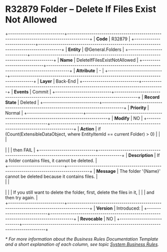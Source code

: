 ﻿---
erp.type: business-rule
erp.entity: General.Folders
---

# R32879 Folder – Delete If Files Exist Not Allowed
+----------------------------+-----------------------------------------------------------------------------------------+
| **Code**                   | R32879                                                                                  |
+----------------------------+-----------------------------------------------------------------------------------------+
| **Entity**                 | @General.Folders                                                                        |
+----------------------------+-----------------------------------------------------------------------------------------+
| **Name**                   | DeleteIfFilesExistNotAllowed                                                            |
+----------------------------+-----------------------------------------------------------------------------------------+
| **Attribute**              | \-                                                                                      |
+----------------------------+-----------------------------------------------------------------------------------------+
| **Layer**                  | Back-End                                                                                |
+----------------------------+-----------------------------------------------------------------------------------------+
| **Events**                 | Commit                                                                                  |
+----------------------------+-----------------------------------------------------------------------------------------+
| **Record State**           | Deleted                                                                                 |
+----------------------------+-----------------------------------------------------------------------------------------+
| **Priority**               | Normal                                                                                  |
+----------------------------+-----------------------------------------------------------------------------------------+
| **Modify**                 | NO                                                                                      |
+----------------------------+-----------------------------------------------------------------------------------------+
| **Action**                 | if (Count(ExtensibleDataObject, where EntityItemId == current Folder) > 0)              |
|                            | <br><br>                                                                                |
|                            | then FAIL                                                                               |
+----------------------------+-----------------------------------------------------------------------------------------+
| **Description**            | If a folder contains files, it cannot be deleted.                                       |                                         
+----------------------------+-----------------------------------------------------------------------------------------+
| **Message**                | The folder '{Name}' cannot be deleted because it contains files.                        |               
|                            | <br><br>                                                                                |
|                            | If you still want to delete the folder, first, delete the files in it,                  |                                                         |                            | and then try again.                                                                     |                      
+----------------------------+-----------------------------------------------------------------------------------------+
| **Version**                | Introduced:                                                                             |
+----------------------------+-----------------------------------------------------------------------------------------+
| **Revocable**              | NO                                                                                      |
+----------------------------+-----------------------------------------------------------------------------------------+

*\* For more information about the Business Rules Documentation Template and a short explanation of each column, see
topic [System Business Rules](../templates/template-description-system-business-rules.md).*
